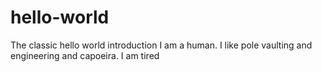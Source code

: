 # hello-world
The classic hello world introduction 
I am a human.  I like pole vaulting and engineering and capoeira.  I am tired
